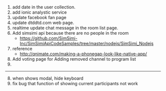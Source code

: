 1. add date in the user collection.
2. add ionic analystic service
4. update facebook fan page
5. update dtddtd.com web page. 
6. realtime update chat message in the room list page.
7. Add simsimi api because there are no people in the room
   - https://github.com/SimSimi-Inc/SimSimiApiCodeSamples/tree/master/nodejs/SimSimi_Nodejs
9. reference
   - http://qnimate.com/making-a-phonegap-look-like-native-app/
10. Add voting page for Adding removed channel to program list   
11. 
---------------------------------------------------------------------
8. when shows modal, hide keyboard
3. fix bug that function of showing current participants not work